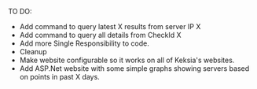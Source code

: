 TO DO:
- Add command to query latest X results from server IP X 
- Add command to query all details from CheckId X
- Add more Single Responsibility to code.
- Cleanup
- Make website configurable so it works on all of Keksia's websites.
- Add ASP.Net website with some simple graphs showing servers based on points in past X days.